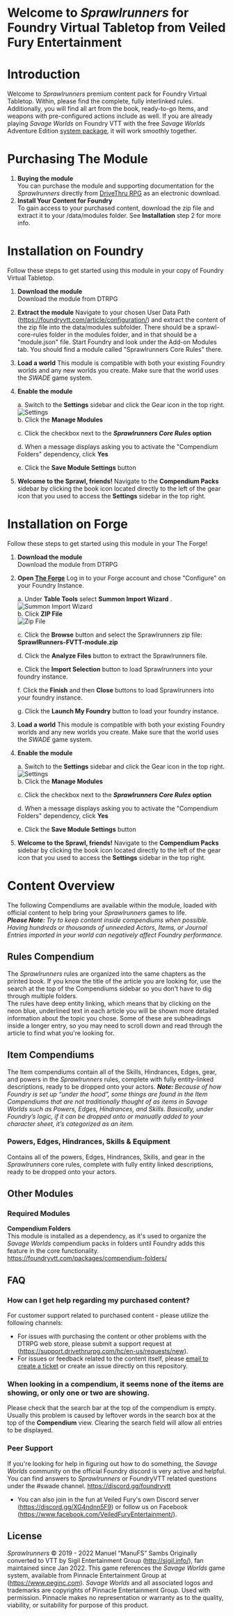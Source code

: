# Welcome to *Sprawlrunners* for Foundry Virtual Tabletop from Veiled Fury Entertainment

# Introduction
Welcome to *Sprawlrunners* premium content pack for Foundry Virtual Tabletop. Within, please find the complete, fully interlinked rules. Additionally, you will find all art from the book, ready-to-go Items, and weapons with pre-configured actions include as well.
If you are already playing *Savage Worlds* on Foundry VTT with the free *Savage Worlds* Adventure Edition [system package](https://foundryvtt.com/packages/swade/), it will work smoothly together.


# Purchasing The Module
1. <b>Buying the module</b>  
You can purchase the module and supporting documentation for the *Sprawlrunners* directly from [DriveThru RPG](https://www.drivethrurpg.com/product/351063/Sprawlrunners--FoundryVTT-Module) as an electronic download.
2. <b>Install Your Content for Foundry</b>  
To gain access to your purchased content, download the zip file and extract it to your /data/modules folder. See <b>Installation</b> step 2 for more info.

# Installation on Foundry
Follow these steps to get started using this module in your copy of Foundry Virtual Tabletop.
1. <b>Download the module</b>  
Download the module from DTRPG

2. <b>Extract the module</b>
Navigate to your chosen User Data Path (https://foundryvtt.com/article/configuration/) and extract the content of the zip file into the data/modules subfolder. There should be a sprawl-core-rules folder in the modules folder, and in that should be a "module.json" file. Start Foundry and look under the Add-on Modules tab. You should find a module called "Sprawlrunners Core Rules" there.

3. <b>Load a world</b>
This module is compatible with both your existing Foundry worlds and any new worlds you create. Make sure that the world uses the *SWADE* game system. 
 
4. <b>Enable the module</b>

    a. Switch to the <b>Settings</b> sidebar and click the Gear icon in the top right.  
    ![Settings](https://gitlab.com/peginc/core-rules-issues/-/raw/master/assets/instructions/settings.png)  
    b. Click the <b>Manage Modules</b>  

    c. Click the checkbox next to the <b>*Sprawlrunners Core Rules* option</b>

    d. When a message displays asking you to activate the "Compendium Folders" dependency, click <b>Yes</b>  
    
    e. Click the <b>Save Module Settings</b> button

5. <b>Welcome to the Sprawl, friends!</b>
Navigate to the <b>Compendium Packs</b> sidebar by clicking the book icon located directly to the left of the gear icon that you used to access the <b>Settings</b> sidebar in the top right.

# Installation on Forge
Follow these steps to get started using this module in your The Forge!
1. <b>Download the module</b>  
Download the module from DTRPG

1. <b>Open <a href="https://forge-vtt.com/">The Forge</a></b>
Log in to your Forge account and chose "Configure" on your Foundry Instance.

    a. Under <b>Table Tools</b> select <b>Summon Import Wizard</b> .  
    ![Summon Import Wizard](https://gitlab.com/sigil-vtt-projects/sprawlrunners/sprawlrunners/-/raw/master/assets/instructions/SummonImportWizard.png)  
    b. Click <b>ZIP File</b>  
    ![Zip File](https://gitlab.com/sigil-vtt-projects/sprawlrunners/sprawlrunners/-/raw/master/assets/instructions/ZipFile.png)  

    c. Click the <b>Browse</b> button and select the Sprawlrunners zip file: <b>SprawlRunners-FVTT-module.zip</b>

    d. Click the <b>Analyze Files</b> button to extract the Sprawlrunners file.

    e. Click the <b>Import Selection</b> button to load Sprawlrunners into your foundry instance.

    f. Click the <b>Finish</b> and then <b>Close</b> buttons to load Sprawlrunners into your foundry instance.

    g. Click the <b>Launch My Foundry</b> button to load your foundry instance.  
    
1. <b>Load a world</b>
This module is compatible with both your existing Foundry worlds and any new worlds you create. Make sure that the world uses the *SWADE* game system. 

1. <b>Enable the module</b>

    a. Switch to the <b>Settings</b> sidebar and click the Gear icon in the top right.  
    ![Settings](https://gitlab.com/peginc/core-rules-issues/-/raw/master/assets/instructions/settings.png)  
    b. Click the <b>Manage Modules</b>  

    c. Click the checkbox next to the <b>*Sprawlrunners Core Rules* option</b>

    d. When a message displays asking you to activate the "Compendium Folders" dependency, click <b>Yes</b>  
    
    e. Click the <b>Save Module Settings</b> button

1. <b>Welcome to the Sprawl, friends!</b>
Navigate to the <b>Compendium Packs</b> sidebar by clicking the book icon located directly to the left of the gear icon that you used to access the <b>Settings</b> sidebar in the top right.
# Content Overview
The following Compendiums are available within the module, loaded with official content to help bring your *Sprawlrunners* games to life.  
*<b>Please Note: </b> Try to keep content inside compendiums when possible. Having hundreds or thousands of unneeded Actors, Items, or Journal Entries imported in your world can negatively affect Foundry performance.*
## Rules Compendium
The *Sprawlrunners* rules are organized into the same chapters as the printed book. If you know the title of the article you are looking for, use the search at the top of the Compendiums sidebar so you don't have to dig through multiple folders.  
The rules have deep entity linking, which means that by clicking on the neon blue, underlined text in each article you will be shown more detailed information about the topic you chose. Some of these are subheadings inside a longer entry, so you may need to scroll down and read through the article to find what you're looking for.

## Item Compendiums
The Item compendiums contain all of the Skills, Hindrances, Edges, gear, and powers in the *Sprawlrunners* rules, complete with fully entity-linked descriptions, ready to be dropped onto your actors.
*<b>Note: </b>Because of how Foundry is set up “under the hood”, some things are found in the Item Compendiums that are not traditionally thought of as items in *Savage Worlds* such as Powers, Edges, Hindrances, and Skills. Basically, under Foundry’s logic, if it can be dropped onto or manually added to your character sheet, it’s categorized as an item.*
### Powers, Edges, Hindrances, Skills & Equipment
Contains all of the powers, Edges, Hindrances, Skills, and gear in the *Sprawlrunners* core rules, complete with fully entity linked descriptions, ready to be dropped onto your actors. 

## Other Modules
### Required Modules
<b>Compendium Folders</b>  
This module is installed as a dependency, as it's used to organize the *Savage Worlds* compendium packs in folders until Foundry adds this feature in the core functionality.  
https://foundryvtt.com/packages/compendium-folders/

## FAQ
### How can I get help regarding my purchased content?
For customer support related to purchased content - please utilize the following channels:  
* For issues with purchasing the content or other problems with the DTRPG web store, please submit a support request at (https://support.drivethrurpg.com/hc/en-us/requests/new).
* For issues or feedback related to the content itself, please <a href="mailto:sprawlrunners@fire.fundersclub.com">email to create a ticket</a> or create an issue directly on this repository.

### When looking in a compendium, it seems none of the items are showing, or only one or two are showing.
Please check that the search bar at the top of the compendium is empty. Usually this problem is caused by leftover words in the search box at the top of the <b>Compendium</b> view. Clearing the search field will allow all entries to be displayed.


### Peer Support
If you're looking for help in figuring out how to do something, the *Savage Worlds* community on the official Foundry discord is very active and helpful. You can find answers to *Sprawlrunners* or FoundryVTT related questions under the #swade channel. https://discord.gg/foundryvtt
* You can also join in the fun at Veiled Fury's own Discord server (https://discord.gg/XG4ndnn5F9) or follow us on Facebook (https://www.facebook.com/VeiledFuryEntertainment/).


## License

*Sprawlrunners* © 2019 - 2022 Manuel “ManuFS” Sambs
Originally converted to VTT by Sigil Entertainment Group (http://sigil.info/), fan maintained since Jan 2022.
This game references the *Savage Worlds* game system, available from Pinnacle Entertainment Group at (https://www.peginc.com). *Savage Worlds* and all associated logos and trademarks are copyrights of Pinnacle Entertainment Group. Used with permission. Pinnacle makes no representation or warranty as to the quality, viability, or suitability for purpose of this product.

